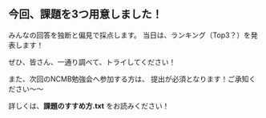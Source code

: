 ## 今回、課題を3つ用意しました！

みんなの回答を独断と偏見で採点します。
当日は、ランキング（Top3？）を発表します！

ぜひ、皆さん、一通り調べて、トライしてください！

また、次回のNCMB勉強会へ参加する方は、
提出が必須となります！ご承知ください〜〜

詳しくは、**課題のすすめ方.txt** をお読みください！
